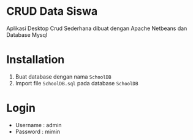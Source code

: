 # CRUD Data Siswa
Aplikasi Desktop Crud Sederhana dibuat dengan Apache Netbeans dan Database Mysql

# Installation
1. Buat database dengan nama `SchoolDB`
2. Import file `SchoolDB.sql` pada database `SchoolDB`

# Login
- Username : admin
- Password : mimin
